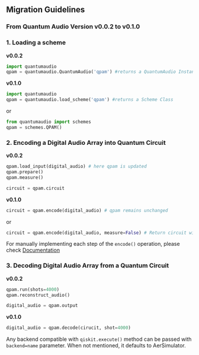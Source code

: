 ## Migration Guidelines

### From Quantum Audio Version v0.0.2 to v0.1.0

### 1. Loading a scheme

**v0.0.2**
  ```python
  import quantumaudio
  qpam = quantumaudio.QuantumAudio('qpam') #returns a QuantumAudio Instance with QPAM scheme
  ```

**v0.1.0**
  ```python
  import quantumaudio
  qpam = quantumaudio.load_scheme('qpam') #returns a Scheme Class
  ```
  or
  
  ```python
  from quantumaudio import schemes
  qpam = schemes.QPAM()
  ```

### 2. Encoding a Digital Audio Array into Quantum Circuit

**v0.0.2**
  ```python
  qpam.load_input(digital_audio) # here qpam is updated
  qpam.prepare()
  qpam.measure()
  
  circuit = qpam.circuit
  ```

**v0.1.0**
  ```python
  circuit = qpam.encode(digital_audio) # qpam remains unchanged
  ```
  or
  ```python
  circuit = qpam.encode(digital_audio, measure=False) # Return circuit without measurement
  ```
For manually implementing each step of the ```encode()``` operation, please check [Documentation]()

### 3. Decoding Digital Audio Array from a Quantum Circuit

**v0.0.2**
  ```python
  qpam.run(shots=4000)
  qpam.reconstruct_audio()

  digital_audio = qpam.output
  ```

**v0.1.0**
  ```python
  digital_audio = qpam.decode(cirucit, shot=4000)
  ```
  Any backend compatible with ```qiskit.execute()``` method can be passed with ```backend=name``` parameter. 
  When not mentioned, it defaults to AerSimulator.
